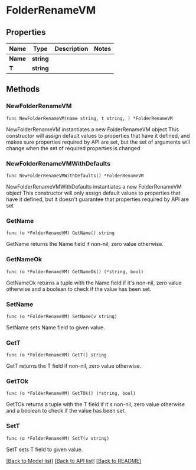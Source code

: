 # FolderRenameVM

## Properties

Name | Type | Description | Notes
------------ | ------------- | ------------- | -------------
**Name** | **string** |  | 
**T** | **string** |  | 

## Methods

### NewFolderRenameVM

`func NewFolderRenameVM(name string, t string, ) *FolderRenameVM`

NewFolderRenameVM instantiates a new FolderRenameVM object
This constructor will assign default values to properties that have it defined,
and makes sure properties required by API are set, but the set of arguments
will change when the set of required properties is changed

### NewFolderRenameVMWithDefaults

`func NewFolderRenameVMWithDefaults() *FolderRenameVM`

NewFolderRenameVMWithDefaults instantiates a new FolderRenameVM object
This constructor will only assign default values to properties that have it defined,
but it doesn't guarantee that properties required by API are set

### GetName

`func (o *FolderRenameVM) GetName() string`

GetName returns the Name field if non-nil, zero value otherwise.

### GetNameOk

`func (o *FolderRenameVM) GetNameOk() (*string, bool)`

GetNameOk returns a tuple with the Name field if it's non-nil, zero value otherwise
and a boolean to check if the value has been set.

### SetName

`func (o *FolderRenameVM) SetName(v string)`

SetName sets Name field to given value.


### GetT

`func (o *FolderRenameVM) GetT() string`

GetT returns the T field if non-nil, zero value otherwise.

### GetTOk

`func (o *FolderRenameVM) GetTOk() (*string, bool)`

GetTOk returns a tuple with the T field if it's non-nil, zero value otherwise
and a boolean to check if the value has been set.

### SetT

`func (o *FolderRenameVM) SetT(v string)`

SetT sets T field to given value.



[[Back to Model list]](../README.md#documentation-for-models) [[Back to API list]](../README.md#documentation-for-api-endpoints) [[Back to README]](../README.md)


